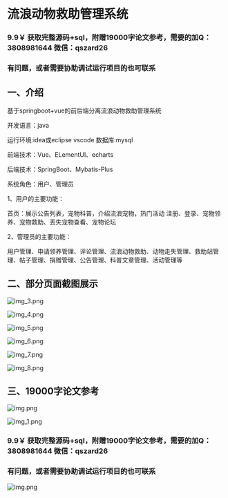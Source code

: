 # 流浪动物救助管理系统

### 9.9￥ 获取完整源码+sql，附赠19000字论文参考，需要的加Q：3808981644 微信：qszard26
### 有问题，或者需要协助调试运行项目的也可联系

## 一、介绍

基于springboot+vue的前后端分离流浪动物救助管理系统

开发语言：java

运行环境:idea或eclipse vscode 数据库:mysql

前端技术：Vue、ELementUI、echarts

后端技术：SpringBoot、Mybatis-Plus

系统角色：用户、管理员

1、用户的主要功能：

首页：展示公告列表，宠物科普，介绍流浪宠物，热门活动
注册、登录、宠物领养、宠物救助、丢失宠物查看、宠物论坛

2、管理员的主要功能：

用户管理、申请领养管理、评论管理、流浪动物救助、动物走失管理、救助站管理、帖子管理、捐赠管理、公告管理、科普文章管理、活动管理等


## 二、部分页面截图展示


![img_3.png](imgs/img_3.png)

![img_4.png](imgs/img_4.png)

![img_5.png](imgs/img_5.png)

![img_6.png](imgs/img_6.png)

![img_7.png](imgs/img_7.png)

![img_8.png](imgs/img_8.png)

## 三、19000字论文参考

![img.png](imgs/img.png)

![img_1.png](imgs/img_1.png)

### 9.9￥ 获取完整源码+sql，附赠19000字论文参考，需要的加Q：3808981644 微信：qszard26
### 有问题，或者需要协助调试运行项目的也可联系

![img.png](imgs/img0.png)
